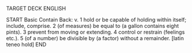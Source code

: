 TARGET DECK
ENGLISH

START
Basic
Contain
Back: v. 1 hold or be capable of holding within itself; include, comprise. 2 (of measures) be equal to (a gallon contains eight pints). 3 prevent from moving or extending. 4 control or restrain (feelings etc.). 5 (of a number) be divisible by (a factor) without a remainder. [latin teneo hold]
END
